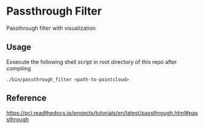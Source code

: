 # Passthrough Filter

Passthrough filter with visualization

## Usage

Exxecute the following shell script in root directory of this repo after compiling

```shell
./bin/passthrough_filter <path-to-pointcloud>
```

## Reference

<https://pcl.readthedocs.io/projects/tutorials/en/latest/passthrough.html#passthrough>